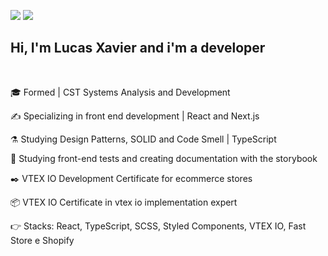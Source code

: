 <a href = "mailto:lsxavier.00@gmail.com"><img src="https://img.shields.io/badge/-Gmail-%23333?style=for-the-badge&logo=gmail&logoColor=white" target="_blank"></a>
  <a href="https://www.linkedin.com/in/lucas0019/" target="_blank"><img src="https://img.shields.io/badge/-LinkedIn-%230077B5?style=for-the-badge&logo=linkedin&logoColor=white" target="_blank"></a> 
 

## Hi, I'm Lucas Xavier and i'm a developer

<br>

🎓 Formed | CST Systems Analysis and Development

✍ Specializing in front end development | React and Next.js 

⚗️  Studying Design Patterns, SOLID and Code Smell | TypeScript 

🧪 Studying front-end tests and creating documentation with the storybook

✒️ VTEX IO Development Certificate for ecommerce stores

📦 VTEX IO Certificate in vtex io implementation expert

👉 Stacks: React, TypeScript, SCSS, Styled Components, VTEX IO, Fast Store e Shopify


